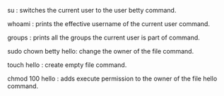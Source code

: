  su : switches the current user to the user betty command.

whoami : prints the effective username of the current user command.

groups : prints all the groups the current user is part of command.

sudo chown betty hello: change the owner of the file command.

touch hello : create empty file command.

chmod 100 hello : adds execute permission to the owner of the file hello command.

